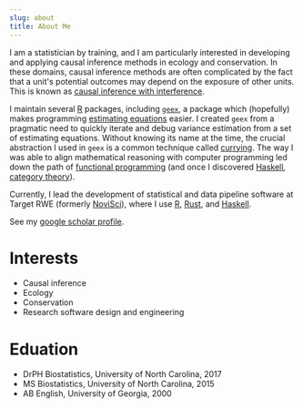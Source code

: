 ```yaml
---
slug: about
title: About Me
---
```


I am a statistician by training, and I am particularly interested in developing and applying causal inference methods in ecology and conservation. In these domains, causal inference methods are often complicated by the fact that a unit's potential outcomes may depend on the exposure of other units. This is known as [causal inference with interference](https://scholar.google.com/scholar?q=causal+inference+with+interference&hl=en&as_sdt=0&as_vis=1&oi=scholart).

I maintain several [R](https://cran.r-project.org/index.html) packages, including [`geex`](https://github.com/bsaul/geex), a package which (hopefully) makes programming [estimating equations](https://en.wikipedia.org/wiki/Estimating_equations) easier. I created `geex` from a pragmatic need to quickly iterate and debug variance estimation from a set of estimating equations. Without knowing its name at the time, the crucial abstraction I used in  `geex` is a common technique called [currying](https://en.wikipedia.org/wiki/Currying). The way I was able to align mathematical reasoning with computer programming led down the path of [functional programming](https://en.wikipedia.org/wiki/Functional_programming) (and once I discovered [Haskell](https://www.haskell.org/), [category theory](https://www.math3ma.com/blog/what-is-category-theory-anyway)).

Currently, I lead the development of statistical and data pipeline software at Target RWE (formerly [NoviSci](https://www.novisci.com/)), where I use  [R](https://cran.r-project.org/index.html), [Rust](https://www.rust-lang.org/), and  [Haskell](https://www.haskell.org/).

See my [google scholar profile](https://scholar.google.com/citations?user=7rYgr1sAAAAJ&hl=en).

# Interests

* Causal inference
* Ecology
* Conservation
* Research software design and engineering

# Eduation

* DrPH Biostatistics, University of North Carolina, 2017
* MS Biostatistics, University of North Carolina, 2015
* AB English, University of Georgia, 2000